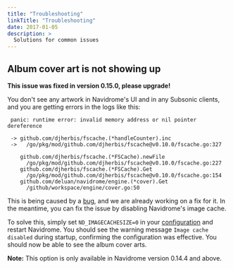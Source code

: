 ```yaml
---
title: "Troubleshooting"
linkTitle: "Troubleshooting"
date: 2017-01-05
description: >
  Solutions for common issues
---
```



## Album cover art is not showing up

__This issue was fixed in version 0.15.0, please upgrade!__

You don't see any artwork in Navidrome's UI and in any Subsonic clients, and you are getting errors 
in the logs like this:
```
 panic: runtime error: invalid memory address or nil pointer dereference

 -> github.com/djherbis/fscache.(*handleCounter).inc
 ->   /go/pkg/mod/github.com/djherbis/fscache@v0.10.0/fscache.go:327

    github.com/djherbis/fscache.(*FSCache).newFile
      /go/pkg/mod/github.com/djherbis/fscache@v0.10.0/fscache.go:227
    github.com/djherbis/fscache.(*FSCache).Get
      /go/pkg/mod/github.com/djherbis/fscache@v0.10.0/fscache.go:154
    github.com/deluan/navidrome/engine.(*cover).Get
      /github/workspace/engine/cover.go:50
```

This is being caused by a [bug](https://github.com/deluan/navidrome/issues/177), and we are already
working on a fix for it. In the meantime, you can fix the issue by disabling Navidrome's image cache.

To solve this, simply set `ND_IMAGECACHESIZE=0` in your [configuration](/docs/usage/configuration-options) 
and restart Navidrome. You should see the warning message `Image cache disabled` during startup, 
confirming the configuration was effective. You should now be able to see the album cover arts.

__Note:__ This option is only available in Navidrome version 0.14.4 and above.

